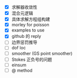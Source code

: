 - [x] 求解器收敛性
- [x] 混合元逻辑
- [x] 具体求解方程组构建
- [x] morley for poisson 
- [x] examples to use
- [x] github 的 reply
- [ ] 边界惩罚推导
- [ ] dof loc
- [ ] smoother (GS point smoother)
- [ ] Stokes 正负号的问题
- [ ] einsum
- [ ] @ method
